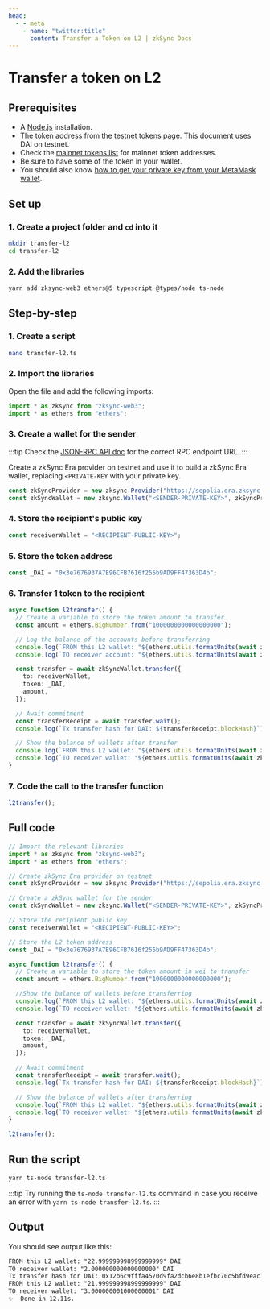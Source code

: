 ```yaml
---
head:
  - - meta
    - name: "twitter:title"
      content: Transfer a Token on L2 | zkSync Docs
---
```


# Transfer a token on L2

## Prerequisites

- A [Node.js](https://nodejs.org/en/download) installation.
- The token address from the [testnet tokens page](https://sepolia.explorer.zksync.io/tokenlist). This document uses DAI on testnet.
- Check the [mainnet tokens list](https://explorer.zksync.io/tokenlist) for mainnet token addresses.
- Be sure to have some of the token in your wallet.
- You should also know [how to get your private key from your MetaMask wallet](https://support.metamask.io/hc/en-us/articles/360015289632-How-to-export-an-account-s-private-key).

## Set up

### 1. Create a project folder and `cd` into it

```sh
mkdir transfer-l2
cd transfer-l2
```

### 2. Add the libraries

```sh
yarn add zksync-web3 ethers@5 typescript @types/node ts-node
```

## Step-by-step

### 1. Create a script

```sh
nano transfer-l2.ts
```

### 2. Import the libraries

Open the file and add the following imports:

```ts
import * as zksync from "zksync-web3";
import * as ethers from "ethers";
```

### 3. Create a wallet for the sender

:::tip
Check the [JSON-RPC API doc](../../api.md#rpc-endpoint-urls) for the correct RPC endpoint URL.
:::

Create a zkSync Era provider on testnet and use it to build a zkSync Era wallet, replacing `<PRIVATE-KEY` with your private key.

```ts
const zkSyncProvider = new zksync.Provider("https://sepolia.era.zksync.dev");
const zkSyncWallet = new zksync.Wallet("<SENDER-PRIVATE-KEY>", zkSyncProvider);
```

### 4. Store the recipient's public key

```ts
const receiverWallet = "<RECIPIENT-PUBLIC-KEY>";
```

### 5. Store the token address

```ts
const _DAI = "0x3e7676937A7E96CFB7616f255b9AD9FF47363D4b";
```

### 6. Transfer 1 token to the recipient

```ts
async function l2transfer() {
  // Create a variable to store the token amount to transfer
  const amount = ethers.BigNumber.from("1000000000000000000");

  // Log the balance of the accounts before transferring
  console.log(`FROM this L2 wallet: "${ethers.utils.formatUnits(await zkSyncProvider.getBalance(zkSyncWallet.address, "latest", _DAI), 18)}" DAI`);
  console.log(`TO receiver account: "${ethers.utils.formatUnits(await zkSyncProvider.getBalance(receiverWallet, "latest", _DAI), 18)}" DAI`);

  const transfer = await zkSyncWallet.transfer({
    to: receiverWallet,
    token: _DAI,
    amount,
  });

  // Await commitment
  const transferReceipt = await transfer.wait();
  console.log(`Tx transfer hash for DAI: ${transferReceipt.blockHash}`);

  // Show the balance of wallets after transfer
  console.log(`FROM this L2 wallet: "${ethers.utils.formatUnits(await zkSyncProvider.getBalance(zkSyncWallet.address, "latest", _DAI), 18)}" DAI`);
  console.log(`TO receiver wallet: "${ethers.utils.formatUnits(await zkSyncProvider.getBalance(receiverWallet, "latest", _DAI), 18)}" DAI`);
}
```

### 7. Code the call to the transfer function

```ts
l2transfer();
```

## Full code

```ts
// Import the relevant libraries
import * as zksync from "zksync-web3";
import * as ethers from "ethers";

// Create zkSync Era provider on testnet
const zkSyncProvider = new zksync.Provider("https://sepolia.era.zksync.dev");

// Create a zkSync wallet for the sender
const zkSyncWallet = new zksync.Wallet("<SENDER-PRIVATE-KEY>", zkSyncProvider);

// Store the recipient public key
const receiverWallet = "<RECIPIENT-PUBLIC-KEY>";

// Store the L2 token address
const _DAI = "0x3e7676937A7E96CFB7616f255b9AD9FF47363D4b";

async function l2transfer() {
  // Create a variable to store the token amount in wei to transfer
  const amount = ethers.BigNumber.from("1000000000000000000");

  //Show the balance of wallets before transferring
  console.log(`FROM this L2 wallet: "${ethers.utils.formatUnits(await zkSyncProvider.getBalance(zkSyncWallet.address, "latest", _DAI), 18)}" DAI`);
  console.log(`TO receiver wallet: "${ethers.utils.formatUnits(await zkSyncProvider.getBalance(receiverWallet, "latest", _DAI), 18)}" DAI`);

  const transfer = await zkSyncWallet.transfer({
    to: receiverWallet,
    token: _DAI,
    amount,
  });

  // Await commitment
  const transferReceipt = await transfer.wait();
  console.log(`Tx transfer hash for DAI: ${transferReceipt.blockHash}`);

  // Show the balance of wallets after transferring
  console.log(`FROM this L2 wallet: "${ethers.utils.formatUnits(await zkSyncProvider.getBalance(zkSyncWallet.address, "latest", _DAI), 18)}" DAI`);
  console.log(`TO receiver wallet: "${ethers.utils.formatUnits(await zkSyncProvider.getBalance(receiverWallet, "latest", _DAI), 18)}" DAI`);
}

l2transfer();
```

## Run the script

```sh
yarn ts-node transfer-l2.ts
```

:::tip
Try running the `ts-node transfer-l2.ts` command in case you receive an error with `yarn ts-node transfer-l2.ts`.
:::

## Output

You should see output like this:

```txt
FROM this L2 wallet: "22.999999998999999999" DAI
TO receiver wallet: "2.000000000000000000" DAI
Tx transfer hash for DAI: 0x12b6c9fffa4570d9fa2dcb6e8b1efbc70c5bfd9eac175c96be71d356082ffb0c
FROM this L2 wallet: "21.999999998999999999" DAI
TO receiver wallet: "3.000000001000000001" DAI
✨  Done in 12.11s.
```
